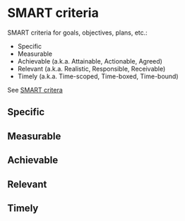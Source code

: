 # SMART criteria

SMART criteria for goals, objectives, plans, etc.:

* Specific
* Measurable
* Achievable (a.k.a. Attainable, Actionable, Agreed)
* Relevant (a.k.a. Realistic, Responsible, Receivable)
* Timely (a.k.a. Time-scoped, Time-boxed, Time-bound)

See [SMART critera](https://en.wikipedia.org/wiki/SMART_criteria)


## Specific

## Measurable

## Achievable

## Relevant

## Timely


